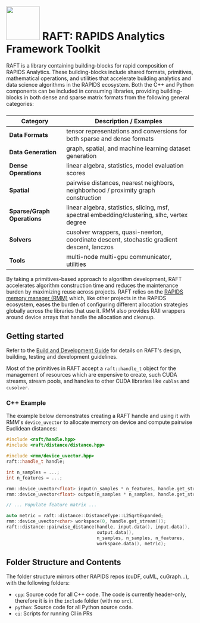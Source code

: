 # <div align="left"><img src="https://rapids.ai/assets/images/rapids_logo.png" width="90px"/>&nbsp;RAFT: RAPIDS Analytics Framework Toolkit</div>

RAFT is a library containing building-blocks for rapid composition of RAPIDS Analytics. These building-blocks include shared formats, primitives, mathematical operations, and utilities that accelerate building analytics and data science algorithms in the RAPIDS ecosystem. Both the C++ and Python components can be included in consuming libraries, providing building-blocks in both dense and sparse matrix formats from the following general categories:
#####
| Category | Description / Examples |
| --- | --- |
| **Data Formats** | tensor representations and conversions for both sparse and dense formats |
| **Data Generation** | graph, spatial, and machine learning dataset generation |
| **Dense Operations** | linear algebra, statistics, model evaluation scores |
| **Spatial** | pairwise distances, nearest neighbors, neighborhood / proximity graph construction |
| **Sparse/Graph Operations** | linear algebra, statistics, slicing, msf, spectral embedding/clustering, slhc, vertex degree |
| **Solvers** | cusolver wrappers, quasi-newton, coordinate descent, stochastic gradient descent, lanczos |
| **Tools** | multi-node multi-gpu communicator, utilities |

By taking a primitives-based approach to algorithm development, RAFT accelerates algorithm construction time and reduces
the maintenance burden by maximizing reuse across projects. RAFT relies on the [RAPIDS memory manager (RMM)](https://github.com/rapidsai/rmm) which, 
like other projects in the RAPIDS ecosystem, eases the burden of configuring different allocation strategies globally 
across the libraries that use it. RMM also provides RAII wrappers around device arrays that handle the allocation and cleanup.

## Getting started

Refer to the [Build and Development Guide](BUILD.md) for details on RAFT's design, building, testing and development guidelines.

Most of the primitives in RAFT accept a `raft::handle_t` object for the management of resources which are expensive to create, such CUDA streams, stream pools, and handles to other CUDA libraries like `cublas` and `cusolver`. 


### C++ Example

The example below demonstrates creating a RAFT handle and using it with RMM's `device_uvector` to allocate memory on device and compute
pairwise Euclidean distances:
```c++
#include <raft/handle.hpp>
#include <raft/distance/distance.hpp>

#include <rmm/device_uvector.hpp>
raft::handle_t handle;

int n_samples = ...;
int n_features = ...;

rmm::device_uvector<float> input(n_samples * n_features, handle.get_stream());
rmm::device_uvector<float> output(n_samples * n_samples, handle.get_stream());

// ... Populate feature matrix ...

auto metric = raft::distance::DistanceType::L2SqrtExpanded;
rmm::device_uvector<char> workspace(0, handle.get_stream());
raft::distance::pairwise_distance(handle, input.data(), input.data(),
                                  output.data(),
                                  n_samples, n_samples, n_features,
                                  workspace.data(), metric);
```




## Folder Structure and Contents

The folder structure mirrors other RAPIDS repos (cuDF, cuML, cuGraph...), with the following folders:

- `cpp`: Source code for all C++ code. The code is currently header-only, therefore it is in the `include` folder (with no `src`).
- `python`: Source code for all Python source code.
- `ci`: Scripts for running CI in PRs

[comment]: <> (TODO: This needs to be updated after the public API is established)
[comment]: <> (The library layout contains the following structure:)

[comment]: <> (```bash)

[comment]: <> (cpp/include/raft)

[comment]: <> (     |------------ comms      [communication abstraction layer])

[comment]: <> (     |------------ distance   [dense pairwise distances])

[comment]: <> (     |------------ linalg     [dense linear algebra])

[comment]: <> (     |------------ matrix     [dense matrix format])

[comment]: <> (     |------------ random     [random matrix generation])

[comment]: <> (     |------------ sparse     [sparse matrix and graph algorithms])

[comment]: <> (     |------------ spatial    [spatial algorithms])

[comment]: <> (     |------------ spectral   [spectral clustering])

[comment]: <> (     |------------ stats      [statistics primitives])

[comment]: <> (     |------------ handle.hpp [raft handle])

[comment]: <> (```)


